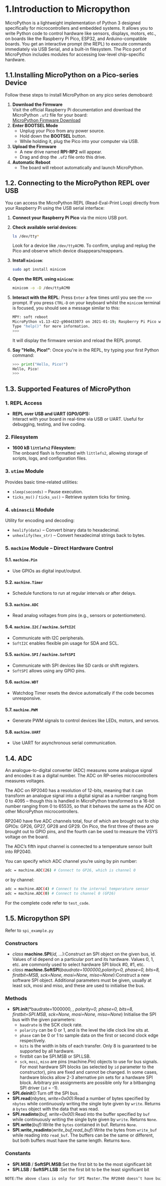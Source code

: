 # 1.Introduction to Micropython
MicroPython is a lightweight implementation of Python 3 designed specifically for microcontrollers and embedded systems. It allows you to write Python code to control hardware like sensors, displays, motors, etc., on boards like the Raspberry Pi Pico, ESP32, and Arduino-compatible boards. You get an interactive prompt (the REPL) to execute commands immediately via USB Serial, and a built-in filesystem. The Pico port of MicroPython includes modules for accessing low-level chip-specific hardware.

## 1.1.Installing MicroPython on a Pico-series Device
Follow these steps to install MicroPython on any pico series demoboard:
1. **Download the Firmware**  
   Visit the official Raspberry Pi documentation and download the MicroPython `.uf2` file for your board:  
   [MicroPython Firmware Download](https://www.raspberrypi.com/documentation/microcontrollers/micropython.html)
2. **Enter BOOTSEL Mode**  
   - Unplug your Pico from any power source.  
   - Hold down the **BOOTSEL** button.  
   - While holding it, plug the Pico into your computer via USB.
3. **Upload the Firmware**  
   - A new drive named **RPI-RP2** will appear.  
   - Drag and drop the `.uf2` file onto this drive.
4. **Automatic Reboot**  
   - The board will reboot automatically and launch MicroPython.
     
## 1.2. Connecting to the MicroPython REPL over USB
You can access the MicroPython REPL (Read-Eval-Print Loop) directly from your Raspberry Pi using the USB serial interface:
1. **Connect your Raspberry Pi Pico** via the micro USB port.
2. **Check available serial devices**:

    ```bash
   ls /dev/tty*
   ```
   Look for a device like `/dev/ttyACM0`. To confirm, unplug and replug the Pico and observe which device disappears/reappears.
3. **Install `minicom`**:

   ```bash
   sudo apt install minicom
   ```
4. **Open the REPL using `minicom`**:

   ```bash
   minicom -o -D /dev/ttyACM0
   ```
5. **Interact with the REPL**:
   Press `Enter` a few times until you see the `>>>` prompt.
   If you press `CTRL-D` on your keyboard whilst the `minicom` terminal is focused, you should see a message similar to this:

   ```bash
   MPY: soft reboot
   MicroPython v1.13-422-g904433073 on 2021-01-19; Raspberry Pi Pico with RP2040
   Type "help()" for more information.
   >>>
   ```
   It will display the firmware version and reload the REPL prompt.
6. **Say "Hello, Pico!"**:
   Once you're in the REPL, try typing your first Python command:
   ```python
   >>> print("Hello, Pico!")
   Hello, Pico!
   >>>
   ```
 ## 1.3. Supported Features of MicroPython

### 1. REPL Access
- **REPL over USB and UART (GP0/GP1):**  
  Interact with your board in real-time via USB or UART. Useful for debugging, testing, and live coding.

### 2. Filesystem
- **1600 kB `littlefs2` Filesystem:**  
  The onboard flash is formatted with `littlefs2`, allowing storage of scripts, logs, and configuration files.

### 3. `utime` Module
Provides basic time-related utilities:
- `sleep(seconds)` – Pause execution.
- `ticks_ms()` / `ticks_us()` – Retrieve system ticks for timing.

### 4. `ubinascii` Module
Utility for encoding and decoding:
- `hexlify(data)` – Convert binary data to hexadecimal.
- `unhexlify(hex_str)` – Convert hexadecimal strings back to bytes.

### 5. `machine` Module – Direct Hardware Control

#### 5.1. `machine.Pin`
- Use GPIOs as digital input/output.

#### 5.2. `machine.Timer`
- Schedule functions to run at regular intervals or after delays.

#### 5.3. `machine.ADC`
- Read analog voltages from pins (e.g., sensors or potentiometers).

#### 5.4. `machine.I2C` / `machine.SoftI2C`
- Communicate with I2C peripherals.
- `SoftI2C` enables flexible pin usage for SDA and SCL.

#### 5.5. `machine.SPI` / `machine.SoftSPI`
- Communicate with SPI devices like SD cards or shift registers.
- `SoftSPI` allows using any GPIO pins.

#### 5.6. `machine.WDT`
- Watchdog Timer resets the device automatically if the code becomes unresponsive.

#### 5.7. `machine.PWM`
- Generate PWM signals to control devices like LEDs, motors, and servos.

#### 5.8. `machine.UART`
- Use UART for asynchronous serial communication.

## 1.4. ADC
An analogue-to-digital converter (ADC) measures some analogue signal and encodes it as a digital number. The ADC on RP-series microcontrollers measures voltages.

The ADC on RP2040 has a resolution of 12-bits, meaning that it can transform an analogue signal into a digital signal as a number ranging from 0 to 4095 – though this is handled in MicroPython transformed to a 16-bit number ranging from 0 to 65535, so that it behaves the same as the ADC on other MicroPython microcontrollers.

RP2040 have five ADC channels total, four of which are brought out to chip GPIOs: GP26, GP27, GP28 and GP29. On Pico, the first three of these are brought out to GPIO pins, and the fourth can be used to measure the VSYS voltage on the board.

The ADC’s fifth input channel is connected to a temperature sensor built into RP2040.

You can specify which ADC channel you’re using by pin number:
```bash
adc = machine.ADC(26) # Connect to GP26, which is channel 0
```
or by channel:
```bash
adc = machine.ADC(4) # Connect to the internal temperature sensor
adc = machine.ADC(0) # Connect to channel 0 (GP26)
```
For the complete code refer to `test_code`.

## 1.5. Micropython SPI
Refer to `spi_example.py`

### **Constructors**

- *class* **machine.SPI**(*id, ...*):Construct an SPI object on the given bus, id. Values of id depend on a particular port and its hardware. Values 0, 1, etc. are commonly used to select hardware SPI block #0, #1, etc.
- *class* **machine.SoftSPI**(*baudrate=1000000,polarity=0, phase=0, bits=8, firstbit=MSB, sck=None, mosi=None, miso=None*):Construct a new software SPI object. Additional parameters must be given, usually at least sck, mosi and miso, and these are used to initialise the bus.

### **Methods**

- **SPI.init**(*baudrate=1000000, *, polarity=0, phase=0, bits=8, firstbit=SPI.MSB, sck=None, mosi=None, miso=None*)
Initialise the SPI bus with the given parameters:
   - `baudrate` is the SCK clock rate.
   - `polarity` can be 0 or 1, and is the level the idle clock line sits at.
   - `phase` can be 0 or 1 to sample data on the first or second clock edge respectively.
   - `bits` is the width in bits of each transfer. Only 8 is guaranteed to be supported by all hardware.
   - firstbit can be SPI.MSB or SPI.LSB.
   - `sck`, `mosi`, `miso` are pins (machine.Pin) objects to use for bus signals. For most hardware SPI blocks (as selected by `id` parameter to the constructor), 
      pins are fixed and cannot be changed. In some cases, hardware blocks allow 2-3 alternative pin sets for a hardware SPI block. Arbitrary pin assignments are 
      possible only for a bitbanging SPI driver (`id` = -1).
- **SPI.deinit**():Turn off the SPI bus.
- **SPI.read**(*nbytes, write=0x00*):Read a number of bytes specified by `nbytes` while continuously writing the single byte given by `write`. Returns a `bytes` object with the data that was read.
- **SPI.readinto**(*buf, write=0x00*):Read into the buffer specified by `buf` while continuously writing the single byte given by `write`. Returns `None`.
- **SPI.write**(*buf*):Write the `bytes` contained in buf. Returns `None`.
- **SPI.write_readinto**(*write_buf,read_buf*):Write the bytes from `write_buf` while reading into `read_buf`. The buffers can be the same or different, but both buffers must have the same length. Returns `None`.
### **Constants**

- **SPI.MSB** / **SoftSPI.MSB**:Set the first bit to be the most significant bit
- **SPI.LSB** / **SoftSPI.LSB** :Set the first bit to be the least significant bit

```bash 
NOTE:The above class is only for SPI Master.The RP2040 doesn’t have built-in support for SPI slave in MicroPython, so trying to use it that way doesn’t work well—MicroPython alone can’t keep up with the exact timing SPI needs. PIO (Programmable I/O) solves this by handling the SPI signals (like clock and data) at the hardware level, with precise timing. It works alongside MicroPython, which takes care of logic and processing. So, by combining PIO and MicroPython, we can get a reliable SPI slave setup that the RP2040 couldn’t do with MicroPython alone.
```

  














